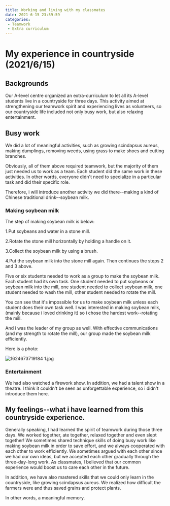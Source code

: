 ```yaml
---
title: Working and living with my classmates
date: 2021-6-15 23:59:59
categories:
 - Teamwork
 - Extra curriculum
---
```


# My experience in countryside (2021/6/15)

## Backgrounds

Our A-level centre organized an extra-curriculum to let all its A-level students live in a countryside for three days. This activity aimed at strengthening our teamwork spirit and experiencing lives as volunteers, so our countryside life included not only busy work, but also relaxing entertainment.

## Busy work

We did a lot of meaningful activities, such as growing scindapsus aureus, making dumplings, removing weeds, using grass to make shoes and cutting branches.

Obviously, all of them above required teamwork, but the majority of them just needed us to work as a team. Each student did the same work in these activities. In other words, everyone didn't need to specialize in a particular task and did their specific role.

Therefore, i will introduce another activity we did there--making a kind of Chinese traditional drink--soybean milk.

### Making soybean milk

The step of making soybean milk is below:

1.Put soybeans and water in a stone mill.

2.Rotate the stone mill horizontally by holding a handle on it.

3.Collect the soybean milk by using a brush.

4.Put the soybean milk into the stone mill again. Then continues the steps 2 and 3 above.


Five or six students needed to work as a group to make the soybean milk. Each student had its own task. One student needed to put soybeans or soybean milk into the mill, one student needed to collect soybean milk, one student needed to wash the mill, other student needed to rotate the mill.

You can see that it's impossible for us to make soybean milk unless each student does their own task well. I was interested in making soybean milk, (mainly because i loved drinking it) 
so i chose the hardest work--rotating the mill.

And i was the leader of my group as well. With effective communications (and my strength to rotate the mill), our group made the soybean milk efficiently.

Here is a photo:

![1624673719184 _1_.jpg](https://i.loli.net/2021/06/26/Nq7jcUvY4l5FOKb.jpg)


### Entertainment

We had also watched a firework show. In addition, we had a talent show in a theatre. I think it couldn't be seen as unforgettable experience, so i didn't introduce them here.

## My feelings--what i have learned from this countryside experience.

Generally speaking, l had learned the spirit of teamwork during those three days. We worked together, ate together, relaxed together and even slept together! We sometimes shared technique skills of doing busy work like making soybean milk in order to save effort, and we always cooperated with each other to work efficiently. We sometimes argued with each other since we had our own ideas, but we accepted each other gradually through the three-day-long work. As classmates, I believed that our common experience would boost us to care each other in the future.

In addition, we have also mastered skills that we could only learn in the countryside, like growing scindapsus aureus. We realized how difficult the farmers were and thus saved grains and protect plants.

In other words, a meaningful memory.
